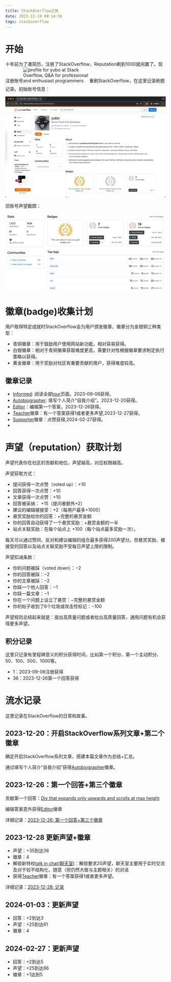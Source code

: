 ```yaml
---
title: StackOverflow之旅
date: 2023-12-19 00:14:56
tags: stackoverflow
---
```


# 开始

十年前为了凑简历，注册了StackOverflow，Reputation刷到1000就闲置了。现注册账号<a href="https://stackoverflow.com/users/22510112/yubo"><img src="https://stackoverflow.com/users/flair/22510112.png" width="208" height="58" style="display: inline-block;" alt="profile for yubo at Stack Overflow, Q&amp;A for professional and enthusiast programmers" title="profile for yubo at Stack Overflow, Q&amp;A for professional and enthusiast programmers"></a>重刷StackOverflow，在这里记录刷题记录。初始账号信息：

![yubo 2023年12月19日信息](../img/posts/WX20231219-001122@2x.png)


旧账号声望截图：

![StackOverflow旧账号声望](../img/posts/WX20231219-001924@2x.png)

# 徽章(badge)收集计划

用户取得特定成就时StackOverflow会为用户颁发徽章，徽章分为金银铜三种类型：

- <span class="so-badge so-badge-bronze">青铜徽章</span>：用于鼓励用户使用网站新功能，相对容易获得。
- <span class="so-badge so-badge-silver">白银徽章</span>：相对于青铜徽章获取难度更高，需要针对性根据徽章要求制定执行策略以获得。
- <span class="so-badge so-badge-gold">黄金徽章</span>：用于奖励对社区有重要贡献的用户，获得难度较高。


## 徽章记录
- <a href="https://stackoverflow.com/help/badges/2600/informed?userid=22510112" target="_blank" class="so-badge so-badge-bronze">Informed</a>: 阅读全部[tour](https://stackoverflow.com/tour)页面。2023-09-06获得。
- <a href="https://stackoverflow.com/help/badges/3/editor?userid=22510112" target="_blank" class="so-badge so-badge-bronze">Autobiographer</a>: 填写个人简介“自我介绍”。2023-12-20获得。
- <a href="https://stackoverflow.com/help/badges/3/editor?userid=22510112" target="_blank" class="so-badge so-badge-bronze">Editor</a>：编辑第一个答案，2023-12-26获得。
- <a href="https://stackoverflow.com/help/badges/1/teacher?userid=22510112" target="_blank" class="so-badge so-badge-bronze">Teacher</a>徽章：有一个答案获得1或者更多声望,2023-12-27获得。
- <a href="https://stackoverflow.com/help/badges/6/supporter?userid=22510112" target="_blank" class="so-badge so-badge-bronze">Supporter</a>徽章：点赞获得,2024-02-27获得。
-


# 声望（reputation）获取计划

声望代表你在社区的贡献和地位，声望越高，对应权限越高。

声望获取方式：

- 提问获得一次点赞（voted up）：+10
- 回答获得一次点赞：+10
- 文章获得一次点赞：+10
- 回答被采纳： +15（提问者额外+2）
- 建议的编辑被接受：+2（每用户最多+1000）
- 悬赏奖励给你的回答：+完整的悬赏金额
- 你的回答自动获得了一个悬赏奖励：+悬赏金额的一半
- 站点关联奖励：在每个站点上 +100（每个站点最多奖励一次）。

每天可以通过赞同、反对和建议编辑的组合最多获得200声望分。但悬赏奖励、被接受的回答以及站点关联奖励不受每日声望上限的限制。

声望扣减条款：

- 你的问题被踩（voted down）：−2
- 你的回答被踩：−2
- 你的文章被踩：−2
- 你踩一个他人回答：−1
- 你踩一篇文章：−1
- 你在一个问题上设立了悬赏：−完整的悬赏金额
- 你的帖子收到了6个垃圾或攻击性标记：−100


声望规则总结起来就是：提出高质量问题或者给出高质量回答，通用问题有机会获得更多声望。


## 积分记录

这里只记录有里程碑意义的积分获得时间，比如第一个积分、第一个主动积分、50、100、500、1000等。

- 1：2023-09-06注册获得
- 36：2023-12-26第一个回答获得

# 流水记录

这里记录在StackOverflow的日常和故事。

## 2023-12-20：开启StackOverflow系列文章+第二个徽章

确定开启StackOverflow系列文章，搭建本篇文章作为总结+汇总。

通过填写个人简介“自我介绍”获得<a href="" target="_blank" class="so-badge so-badge-bronze">Autobiographer</a>徽章。

## 2023-12-26：第一个回答+第三个徽章

贡献第一个回答：[Div that expands only upwards and scrolls at max height](https://stackoverflow.com/q/77712519/22510112)

编辑答案意外获得<a href="https://stackoverflow.com/help/badges/3/editor?userid=22510112" target="_blank" class="so-badge so-badge-bronze">Editor</a>徽章

详细记录：[2023-12-26: 第一个回答+第三个徽章](http://yubodevstudio.com/2023/12/26/stackoverflow/2023-12-26：stackoverflow第一个回答-第三个徽章/)

## 2023-12-28 更新声望+徽章

- 声望：+35到达36
- 徽章：4
- 解锁新特权[talk in chat(聊天室)](https://stackoverflow.com/help/privileges/chat)：解锁要求20声望，聊天室主要用于实时交流及对于较不结构化、随意（但仍然大致与主题相关）的对话
- 获得<a href="https://stackoverflow.com/help/badges/1/teacher?userid=22510112" target="_blank" class="so-badge so-badge-bronze">Teacher</a>徽章：有一个答案获得1或者更多声望。

详细记录：[2023-12-28: 记录](http://yubodevstudio.com/2023/12/26/stackoverflow/2023-12-26：stackoverflow第一个回答-第三个徽章/)

## 2024-01-03：更新声望

- 回答：+2到达3
- 声望：+25到达61
- 徽章：4


## 2024-02-27：更新声望

- 回答：+2到达5
- 声望：+25到达86
- 徽章：+1达到5

